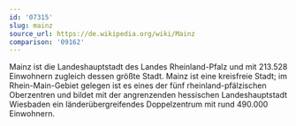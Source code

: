 ```yaml
---
id: '07315'
slug: mainz
source_url: https://de.wikipedia.org/wiki/Mainz
comparison: '09162'
---
```


Mainz ist die Landeshauptstadt des Landes Rheinland-Pfalz und mit 213.528 Einwohnern zugleich dessen größte Stadt. Mainz ist eine kreisfreie Stadt; im Rhein-Main-Gebiet gelegen ist es eines der fünf rheinland-pfälzischen Oberzentren und bildet mit der angrenzenden hessischen Landeshauptstadt Wiesbaden ein länderübergreifendes Doppelzentrum mit rund 490.000 Einwohnern.
